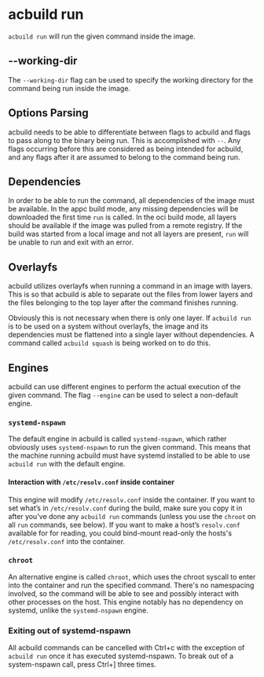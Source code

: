 # acbuild run

`acbuild run` will run the given command inside the image.

## --working-dir

The `--working-dir` flag can be used to specify the working directory for the
command being run inside the image.

## Options Parsing

acbuild needs to be able to differentiate between flags to acbuild and flags to
pass along to the binary being run. This is accomplished with `--`. Any flags
occurring before this are considered as being intended for acbuild, and any
flags after it are assumed to belong to the command being run.

## Dependencies

In order to be able to run the command, all dependencies of the image must be
available. In the appc build mode, any missing dependencies will be downloaded
the first time `run` is called. In the oci build mode, all layers should be
available if the image was pulled from a remote registry. If the build was
started from a local image and not all layers are present, `run` will be unable
to run and exit with an error.

## Overlayfs

acbuild utilizes overlayfs when running a command in an image with layers.
This is so that acbuild is able to separate out the files from lower layers
and the files belonging to the top layer after the command finishes running.

Obviously this is not necessary when there is only one layer. If `acbuild run`
is to be used on a system without overlayfs, the image and its dependencies must
be flattened into a single layer without dependencies. A command called `acbuild
squash` is being worked on to do this.

## Engines

acbuild can use different engines to perform the actual execution of the given
command. The flag `--engine` can be used to select a non-default engine.

### `systemd-nspawn`

The default engine in acbuild is called `systemd-nspawn`, which rather
obviously uses `systemd-nspawn` to run the given command. This means that the
machine running acbuild must have systemd installed to be able to use `acbuild
run` with the default engine.

#### Interaction with `/etc/resolv.conf` inside container

This engine will modify `/etc/resolv.conf` inside the container. If you want to
set what’s in `/etc/resolv.conf` during the build, make sure you copy it in
after you've done any `acbuild run` commands (unless you use the `chroot` on all
`run` commands, see below). If you want to make a host’s `resolv.conf`
available for for reading, you could bind-mount read-only the hosts's
`/etc/resolv.conf` into the container.

### `chroot`

An alternative engine is called `chroot`, which uses the chroot syscall to
enter into the container and run the specified command. There's no namespacing
involved, so the command will be able to see and possibly interact with other
processes on the host. This engine notably has no dependency on systemd, unlike
the `systemd-nspawn` engine.

### Exiting out of systemd-nspawn

All acbuild commands can be cancelled with Ctrl+c with the exception of
`acbuild run` once it has executed systemd-nspawn. To break out of a
system-nspawn call, press Ctrl+] three times.
